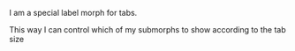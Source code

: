 I am a special label morph for tabs.This way I can control which of my submorphs to show according to the tab size